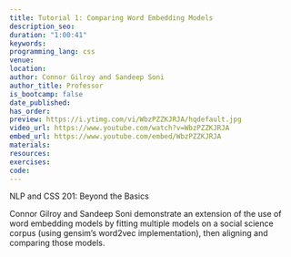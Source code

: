 ```yaml
---
title: Tutorial 1: Comparing Word Embedding Models
description_seo: 
duration: "1:00:41"
keywords:
programming_lang: css
venue:
location:
author: Connor Gilroy and Sandeep Soni
author_title: Professor
is_bootcamp: false
date_published:
has_order: 
preview: https://i.ytimg.com/vi/WbzPZZKJRJA/hqdefault.jpg
video_url: https://www.youtube.com/watch?v=WbzPZZKJRJA
embed_url: https://www.youtube.com/embed/WbzPZZKJRJA
materials:
resources:
exercises:
code:
---
```


NLP and CSS 201: Beyond the Basics

Connor Gilroy and Sandeep Soni demonstrate an extension of the use of word embedding models by fitting multiple models on a social science corpus (using gensim’s word2vec implementation), then aligning and comparing those models.

